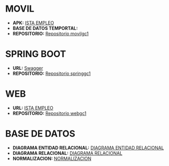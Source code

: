 # MOVIL
- **APK:** [ISTA EMPLEO](https://www.facebook.com/programacionorientadaamemes/)
- **BASE DE DATOS TEMPORTAL:** []()
- **REPOSITORIO:** [Repositorio movilgc1](https://github.com/Boxvi/movilgc1.git)

# SPRING BOOT
- **URL:** [Swagger](http://springgc1-env.eba-mf2fnuvf.us-east-1.elasticbeanstalk.com/swagger-ui/index.html)
- **REPOSITORIO:** [Repositorio springgc1](https://github.com/Boxvi/springgc1.git)

# WEB
- **URL:** [ISTA EMPLEO]()
- **REPOSITORIO:** [Repositorio webgc1](https://github.com/Boxvi/webgc1.git)

# BASE DE DATOS
- **DIAGRAMA ENTIDAD RELACIONAL:** [DIAGRAMA ENTIDAD RELACIONAL](https://github.com/Boxvi/archivos/blob/main/Base%20de%20Datos/DIAGRAMA%20Entidad-Relaci%C3%B3n.drawio.png)
- **DIAGRAMA RELACIONAL:** [DIAGRAMA RELACIONAL](https://github.com/Boxvi/archivos/blob/main/Base%20de%20Datos/DIAGRAMA%20Relacional.drawio.png)
- **NORMALIZACION:** [NORMALIZACION](https://github.com/Boxvi/archivos/blob/main/Base%20de%20Datos/DIAGRAMA%20Normalizado.drawio.png)